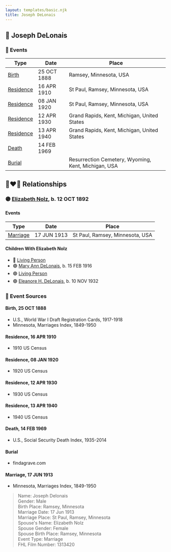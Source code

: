 ```yaml
---
layout: templates/basic.njk
title: Joseph DeLonais
---
```

## 🔵 Joseph DeLonais

### 📆 Events

Type | Date | Place
------ | ------ | ------
[Birth](#event-a0aba495-37f8-4a10-94e1-9e3c01c6e1ee) | 25 OCT 1888 | Ramsey, Minnesota, USA
[Residence](#event-e3541932-04d7-43bf-b969-088ce698380c) | 16 APR 1910 | St Paul, Ramsey, Minnesota, USA
[Residence](#event-8189678e-808b-4eec-81f2-a860eb3fbba0) | 08 JAN 1920 | St Paul, Ramsey, Minnesota, USA
[Residence](#event-77a71032-fe9c-47a2-ae6f-e2bd85240f94) | 12 APR 1930 | Grand Rapids, Kent, Michigan, United States
[Residence](#event-1f36847f-7829-478f-b947-7ee78a7d7baf) | 13 APR 1940 | Grand Rapids, Kent, Michigan, United States
[Death](#event-aa05452e-49c5-4bf1-9c9b-115cb890bf79) | 14 FEB 1969 |
[Burial](#event-e71a72c3-49ad-4366-8380-896e1dbcef5c) |  | Resurrection Cemetery, Wyoming, Kent, Michigan, USA

## 👩‍❤️‍👨 Relationships

### 🟣 [Elizabeth Nolz](/people/3/37387446), b. 12 OCT 1892

#### Events

Type | Date | Place
------ | ------ | ------
[Marriage](#event-0d132d18-a4cf-415b-974a-c4738bc131e5) | 17 JUN 1913 | St Paul, Ramsey, Minnesota, USA
#### Children With Elizabeth Nolz
* 🔵 [Living Person](/people/5/58119852)
* 🟣 [Mary Ann DeLonais](/people/3/38006988), b. 15 FEB 1916
* 🟣 [Living Person](/people/7/73613194)
* 🟣 [Eleanore H. DeLonais](/people/4/45463626), b. 10 NOV 1932
### 📰 Event Sources

#### <a id="event-a0aba495-37f8-4a10-94e1-9e3c01c6e1ee"></a> Birth, 25 OCT 1888
* U.S., World War I Draft Registration Cards, 1917-1918
* Minnesota, Marriages Index, 1849-1950

#### <a id="event-e3541932-04d7-43bf-b969-088ce698380c"></a> Residence, 16 APR 1910
* 1910 US Census

#### <a id="event-8189678e-808b-4eec-81f2-a860eb3fbba0"></a> Residence, 08 JAN 1920
* 1920 US Census

#### <a id="event-77a71032-fe9c-47a2-ae6f-e2bd85240f94"></a> Residence, 12 APR 1930
* 1930 US Census

#### <a id="event-1f36847f-7829-478f-b947-7ee78a7d7baf"></a> Residence, 13 APR 1940
* 1940 US Census

#### <a id="event-aa05452e-49c5-4bf1-9c9b-115cb890bf79"></a> Death, 14 FEB 1969
* U.S., Social Security Death Index, 1935-2014

#### <a id="event-e71a72c3-49ad-4366-8380-896e1dbcef5c"></a> Burial
* findagrave.com
#### <a id="event-0d132d18-a4cf-415b-974a-c4738bc131e5"></a> Marriage, 17 JUN 1913
* Minnesota, Marriages Index, 1849-1950
>   
  > Name: Joseph Delonais  
  > Gender: Male  
  > Birth Place: Ramsey, Minnesota  
  > Marriage Date: 17 Jun 1913  
  > Marriage Place: St Paul, Ramsey, Minnesota  
  > Spouse's Name: Elizabeth Nolz  
  > Spouse Gender: Female  
  > Spouse Birth Place: Ramsey, Minnesota  
  > Event Type: Marriage  
  > FHL Film Number: 1313420
